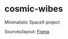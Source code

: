 # cosmic-wibes
Minimalistic SpaceX project

Sources/layout:
[Figma](https://www.figma.com/file/3v7NoedNxo8IwmktTsQYXa/Space-X?node-id=2%3A2&t=VIQjcfUfuX7PLBLp-0).
